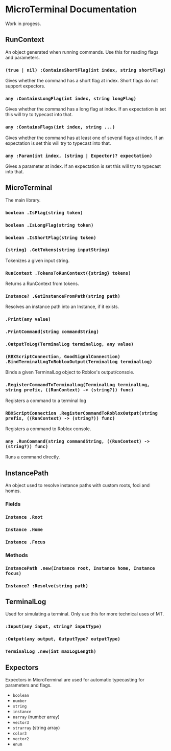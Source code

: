 # MicroTerminal Documentation
Work in progess.

## RunContext
An object generated when running commands. Use this for reading flags and parameters.


### `(true | nil) :ContainsShortFlag(int index, string shortFlag)`
Gives whether the command has a short flag at index. Short flags do not support expectors.


### `any :ContainsLongFlag(int index, string longFlag)`

Gives whether the command has a long flag at index. If an expectation is set this will try to typecast into that.


### `any :ContainsFlags(int index, string ...)`

Gives whether the command has at least one of several flags at index. If an expectation is set this will try to typecast into that.


### `any :Param(int index, (string | Expector)? expectation)`

Gives a parameter at index. If an expectation is set this will try to typecast into that.


## MicroTerminal
The main library.

### `boolean .IsFlag(string token)`


### `boolean .IsLongFlag(string token)`


### `boolean .IsShortFlag(string token)`


### `{string} .GetTokens(string inputString)`
Tokenizes a given input string.


### `RunContext .TokensToRunContext({string} tokens)`
Returns a RunContext from tokens.


### `Instance? .GetInstanceFromPath(string path)`
Resolves an instance path into an Instance, if it exists.


### `.Print(any value)`


### `.PrintCommand(string commandString)`


### `.OutputToLog(TerminalLog terminalLog, any value)`


### `(RBXScriptConnection, GoodSignalConnection) .BindTerminalLogToRobloxOutput(TerminalLog terminalLog)`
Binds a given TerminalLog object to Roblox's output/console.


### `.RegisterCommandToTerminalLog(TerminalLog terminalLog, string prefix, ((RunContext) -> (string?)) func)`
Registers a command to a terminal log


### `RBXScriptConnection .RegisterCommandToRobloxOutput(string prefix, ((RunContext) -> (string?)) func)`
Registers a command to Roblox console.


### `any .RunCommand(string commandString, ((RunContext) -> (string?)) func)`
Runs a command directly.


## InstancePath
An object used to resolve instance paths with custom roots, foci and homes.

### Fields

### `Instance .Root`

### `Instance .Home`

### `Instance .Focus`

### Methods

### `InstancePath .new(Instance root, Instance home, Instance focus)`

### `Instance? :Resolve(string path)`


## TerminalLog
Used for simulating a terminal. Only use this for more technical uses of MT.

### `:Input(any input, string? inputType)`

### `:Output(any output, OutputType? outputType)`

### `TerminalLog .new(int maxLogLength)`


## Expectors

Expectors in MicroTerminal are used for automatic typecasting for parameters and flags.

* `boolean`
* `number`
* `string`
* `instance`
* `narray` (number array)
* `vector3`
* `strarray` (string array)
* `color3`
* `vector2`
* `enum`
